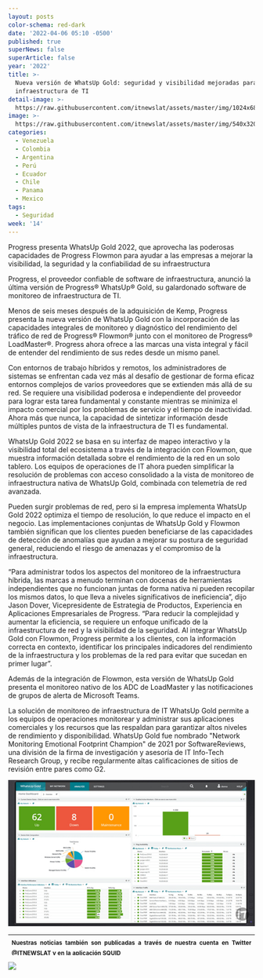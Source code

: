 ```yaml
---
layout: posts
color-schema: red-dark
date: '2022-04-06 05:10 -0500'
published: true
superNews: false
superArticle: false
year: '2022'
title: >-
  Nueva versión de WhatsUp Gold: seguridad y visibilidad mejoradas para la
  infraestructura de TI
detail-image: >-
  https://raw.githubusercontent.com/itnewslat/assets/master/img/1024x680/WhatsUp-Gold-g.jpg
image: >-
  https://raw.githubusercontent.com/itnewslat/assets/master/img/540x320/WhatsUp-Gold-p.jpg
categories:
  - Venezuela
  - Colombia
  - Argentina
  - Perú
  - Ecuador
  - Chile
  - Panama
  - Mexico
tags:
  - Seguridad
week: '14'
---
```

Progress presenta WhatsUp Gold 2022, que aprovecha las poderosas capacidades de Progress Flowmon para ayudar a las empresas a mejorar la visibilidad, la seguridad y la confiabilidad de su infraestructura

Progress, el proveedor confiable de software de infraestructura, anunció la última versión de Progress® WhatsUp® Gold, su galardonado software de monitoreo de infraestructura de TI.

Menos de seis meses después de la adquisición de Kemp, Progress presenta la nueva versión de WhatsUp Gold con la incorporación de las capacidades integrales de monitoreo y diagnóstico del rendimiento del tráfico de red de Progress® Flowmon® junto con el monitoreo de Progress® LoadMaster®. Progress ahora ofrece a las marcas una vista integral y fácil de entender del rendimiento de sus redes desde un mismo panel.

Con entornos de trabajo híbridos y remotos, los administradores de sistemas se enfrentan cada vez más al desafío de gestionar de forma eficaz entornos complejos de varios proveedores que se extienden más allá de su red. Se requiere una visibilidad poderosa e independiente del proveedor para lograr esta tarea fundamental y constante mientras se minimiza el impacto comercial por los problemas de servicio y el tiempo de inactividad. Ahora más que nunca, la capacidad de sintetizar información desde múltiples puntos de vista de la infraestructura de TI es fundamental.

WhatsUp Gold 2022 se basa en su interfaz de mapeo interactivo y la visibilidad total del ecosistema a través de la integración con Flowmon, que muestra información detallada sobre el rendimiento de la red en un solo tablero. Los equipos de operaciones de IT ahora pueden simplificar la resolución de problemas con acceso consolidado a la vista de monitoreo de infraestructura nativa de WhatsUp Gold, combinada con telemetría de red avanzada.

Pueden surgir problemas de red, pero si la empresa implementa WhatsUp Gold 2022 optimiza el tiempo de resolución, lo que reduce el impacto en el negocio. Las implementaciones conjuntas de WhatsUp Gold y Flowmon también significan que los clientes pueden beneficiarse de las capacidades de detección de anomalías que ayudan a mejorar su postura de seguridad general, reduciendo el riesgo de amenazas y el compromiso de la infraestructura.

“Para administrar todos los aspectos del monitoreo de la infraestructura híbrida, las marcas a menudo terminan con docenas de herramientas independientes que no funcionan juntas de forma nativa ni pueden recopilar los mismos datos, lo que lleva a niveles significativos de ineficiencia”, dijo Jason Dover, Vicepresidente de Estrategia de Productos, Experiencia en Aplicaciones Empresariales de Progress. “Para reducir la complejidad y aumentar la eficiencia, se requiere un enfoque unificado de la infraestructura de red y la visibilidad de la seguridad. Al integrar WhatsUp Gold con Flowmon, Progress permite a los clientes, con la información correcta en contexto, identificar los principales indicadores del rendimiento de la infraestructura y los problemas de la red para evitar que sucedan en primer lugar”.

Además de la integración de Flowmon, esta versión de WhatsUp Gold presenta el monitoreo nativo de los ADC de LoadMaster y las notificaciones de grupos de alerta de Microsoft Teams.

La solución de monitoreo de infraestructura de IT WhatsUp Gold permite a los equipos de operaciones monitorear y administrar sus aplicaciones comerciales y los recursos que las respaldan para garantizar altos niveles de rendimiento y disponibilidad. WhatsUp Gold fue nombrado "Network Monitoring Emotional Footprint Champion" de 2021 por SoftwareReviews, una división de la firma de investigación y asesoría de IT Info-Tech Research Group, y recibe regularmente altas calificaciones de sitios de revisión entre pares como G2.

![](https://raw.githubusercontent.com/itnewslat/assets/master/img/540x320/WhatsUp-Gold-p.jpg)

<table style="height: 42px;" width="569">
<tbody>
<tr>
<td style="text-align: justify;"><sub><strong>Nuestras noticias también son publicadas a través de nuestra cuenta en Twitter <a href="https://twitter.com/itnewslat?lang=es">@ITNEWSLAT</a> y en la aplicación <a href="https://squidapp.co/en/">SQUID</a></strong></sub></td>
</tr>
</tbody>
</table>

<img src="https://tracker.metricool.com/c3po.jpg?hash=56f88a41e39ab42c063cc51676587a04"/>